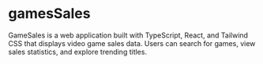 # gamesSales
 GameSales is a web application built with TypeScript, React, and Tailwind CSS that displays video game sales data. Users can search for games, view sales statistics, and explore trending titles.
